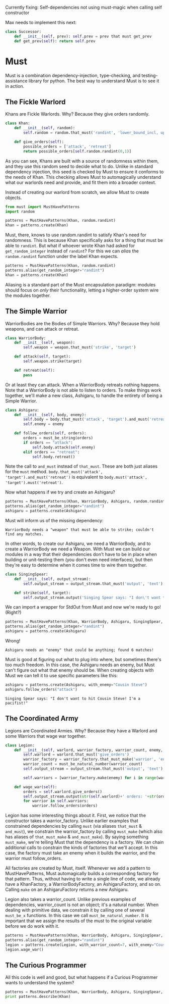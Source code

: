 Currently fixing: Self-dependencies not using must-magic when calling self constructor

Max needs to implement this next:
```python
class Successor:
    def __init__(self, prev): self.prev = prev that must get_prev
    def get_prev(self): return self.prev
```


# Must

Must is a combination dependency-injection, type-checking, and testing-assistance library for python. The best way to understand Must is to see it in action.

## The Fickle Warlord

Khans are Fickle Warlords. Why? Because they give orders randomly.

```python
class Khan:
    def __init__(self, random):
        self.random = random.that_must('randint', 'lower_bound_incl, upper_bound_incl')

    def give_orders(self):
        possible_orders = ['attack', 'retreat']
        return possible_orders[self.random.randint(0,1)]
```

As you can see, Khans are built with a source of randomness within them, and they use this random seed to decide what to do. Unlike in standard dependency injection, this seed is checked by Must to ensure it conforms to the needs of Khan. This checking allows Must to automagically understand what our warlords need and provide, and fit them into a broader context.

Instead of creating our warlord from scratch, we allow Must to create objects.

```python
from must import MustHavePatterns
import random

patterns = MustHavePatterns(Khan, random.randint)
khan = patterns.create(Khan)
```

Must, there, knows to use random.randint to satisfy Khan's need for randomness. This is because Khan specifically asks for a thing that must be able to `randint`. But what if whoever wrote Khan had asked for `get_random_integer` instead of `randint`? For this we can *alias* the `random.randint` function under the label Khan expects.

```python
patterns = MustHavePatterns(Khan, random.randint)
patterns.alias(get_random_integer="randint")
khan = patterns.create(Khan)
```

Aliasing is a standard part of the Must encapsulation paradigm: modules should focus on *only* their functionality, letting a higher-order system wire the modules together.

## The Simple Warrior

WarriorBodies are the Bodies of Simple Warriors. Why? Because they hold weapons, and can attack or retreat.

```python
class WarriorBody:
    def __init__(self, weapon):
        self.weapon = weapon.that_must('strike', 'target')

    def attack(self, target):
        self.weapon.strike(target)

    def retreat(self):
        pass
```

Or at least they can attack. When a WarriorBody retreats nothing happens. Note that a WarriorBody is not able to listen to orders. To make things work together, we'll make a new class, Ashigaru, to handle the entirety of being a Simple Warrior.

```python
class Ashigaru:
    def __init__(self, body, enemy):
        self.body = body.that_must('attack', 'target').and_must('retreat')
        self.enemy = enemy

    def follow_orders(self, orders):
        orders = must_be_string(orders)
        if orders == "attack":
            self.body.attack(self.enemy)
        elif orders == "retreat":
            self.body.retreat()
```

Note the call to `and_must` instead of `that_must`. These are both just aliases for the `must` method. `body.that_must('attack', 'target').and_must('retreat')` is equivalent to `body.must('attack', 'target').must('retreat')`.

Now what happens if we try and create an Ashigaru?

```python
patterns = MustHavePatterns(Khan, WarriorBody, Ashigaru, random.randint)
patterns.alias(get_random_integer="randint")
ashigaru = patterns.create(Ashigaru)
```

Must will inform us of the missing dependency:

`WarriorBody needs a "weapon" that must be able to strike; couldn't find any matches.`

In other words, to create our Ashigaru, we need a WarriorBody, and to create a WarriorBody we need a Weapon. With Must we can build our modules in a way that their dependencies don't have to be in place when building or unit-testing them (you don't even need interfaces), but then they're easy to determine when it comes time to wire them together.

```python
class SingingSpear:
    def __init__(self, output_stream):
        self.output_stream = output_stream.that_must('output', 'text')

    def strike(self, target):
        self.output_stream.output('Singing Spear says: "I don\'t want to hit %s! I\'m a pacifist!"' % str(target))
```

We can import a wrapper for StdOut from Must and now we're ready to go! (Right?)

```python
patterns = MustHavePatterns(Khan, WarriorBody, Ashigaru, SingingSpear, random.randint, must.MustOutputToStdOut)
patterns.alias(get_random_integer="randint")
ashigaru = patterns.create(Ashigaru)
```

Wrong!

`Ashigaru needs an "enemy" that could be anything; found 6 matches!`

Must is good at figuring out what to plug into where, but sometimes there's too much freedom. In this case, the Ashigaru needs an enemy, but Must can't figure out what that enemy should be. When creating objects with Must we can tell it to use specific parameters like this:

```python
ashigaru = patterns.create(Ashigaru, with_enemy="Cousin Steve")
ashigaru.follow_orders("attack")
```

`Singing Spear says: "I don't want to hit Cousin Steve! I'm a pacifist!"`

## The Coordinated Army

Legions are Coordinated Armies. Why? Because they have a Warlord and some Warriors that wage war together.

```python
class Legion:
    def __init__(self, warlord, warrior_factory, warrior_count, enemy, output_stream):
        self.warlord = warlord.that_must('give_orders')
        warrior_factory = warrior_factory.that_must_make('warrior', 'enemy').that_must('follow_orders', 'orders')
        warrior_count = must_be_natural_number(warrior_count)
        self.output_stream = output_stream.that_must('output', 'text')

        self.warriors = [warrior_factory.make(enemy) for i in range(warrior_count)]

    def wage_war(self):
        orders = self.warlord.give_orders()
        self.output_stream.output(str(self.warlord)+' orders: '+str(orders))
        for warrior in self.warriors:
            warrior.follow_orders(orders)
```

Legion has some interesting things about it. First, we notice that the constructor takes a warrior_factory. Unlike earlier examples that constrained dependencies by calling `must` (via aliases `that_must` & `and_must`), we constrain the warrior_factory by calling `must_make` (which also has aliases of `that_must_make` & `and_must_make`). By saying something `must_make`, we're telling Must that the dependency is a factory. We can chain additional calls to constrain the kinds of factories that we'll accept. In this case, the factory must take an enemy when it builds the warrior, and the warrior must follow_orders.

All factories are created by Must, itself. Whenever we add a pattern to MustHavePatterns, Must automagically builds a corresponding factory for that pattern. Thus, without having to write a single line of code, we already have a KhanFactory, a WarriorBodyFactory, an AshigaruFactory, and so on. Calling `make` on an AshigaruFactory returns a new Ashigaru.

Legion also takes a warrior_count. Unlike previous examples of dependencies, warrior_count is not an object; it's a natural number. When dealing with primitive data, we constrain it by calling one of several `must_be_x` functions. In this case we call `must_be_natural_number`. It is important that we assign the results of the must to the original variable before we do work with it.

```python
patterns = MustHavePatterns(Khan, WarriorBody, Ashigaru, SingingSpear, Legion, random.randint, MustOutputToStdOut)
patterns.alias(get_random_integer="randint")
legion = patterns.create(Legion, with_warrior_count=7, with_enemy="Cousin Steve")
legion.wage_war()
```

## The Curious Programmer

All this code is well and good, but what happens if a Curious Programmer wants to understand the system?

```python
patterns = MustHavePatterns(Khan, WarriorBody, Ashigaru, SingingSpear, Legion, random.randint, MustOutputToStdOut)
print patterns.describe(Khan)
```

